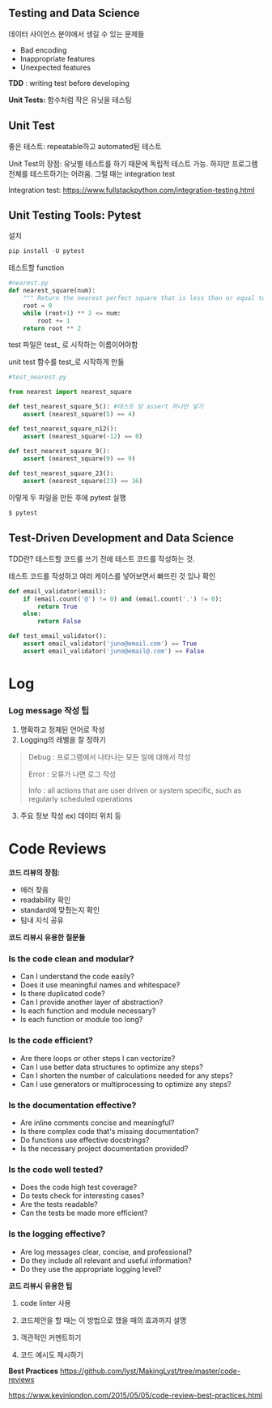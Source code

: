 

## Testing and Data Science

데이터 사이언스 분야에서 생길 수 있는 문제들

- Bad encoding
- Inappropriate features
- Unexpected features



**TDD** : writing test before developing

**Unit Tests:** 함수처럼 작은 유닛을 테스팅



## Unit Test

좋은 테스트: repeatable하고 automated된 테스트

Unit Test의 장점: 유닛별 테스트를 하기 때문에 독립적 테스트 가능. 하지만 프로그램 전체를 테스트하기는 어려움. 그럴 때는 integration test

Integration test: https://www.fullstackpython.com/integration-testing.html



## Unit Testing Tools: Pytest

설치

```python
pip install -U pytest
```

테스트할 function

```python
#nearest.py
def nearest_square(num):
    """ Return the nearest perfect square that is less than or equal to num"""
    root = 0
    while (root+1) ** 2 <= num:
        root += 1
    return root ** 2
```

test 파일은 test_ 로 시작하는 이름이어야함

unit test 함수를 test_로 시작하게 만듦

```python
#test_nearest.py

from nearest import nearest_square

def test_nearest_square_5(): #테스트 당 assert 하나만 넣기
    assert (nearest_square(5) == 4)

def test_nearest_square_n12():
    assert (nearest_square(-12) == 0)

def test_nearest_square_9():
    assert (nearest_square(9) == 9)
    
def test_nearest_square_23():
    assert (nearest_square(23) == 16)
```

이렇게 두 파일을 만든 후에 pytest 실행

```bash
$ pytest
```



## Test-Driven Development and Data Science

TDD란? 테스트할 코드를 쓰기 전에 테스트 코드를 작성하는 것.

테스트 코드를 작성하고 여러 케이스를 넣어보면서 빠뜨린 것 있나 확인 



```python
def email_validator(email):
    if (email.count('@') != 0) and (email.count('.') != 0):
        return True
    else:
        return False
```

```python
def test_email_validator():
    assert email_validator('juno@email.com') == True
    assert email_validator('juno@email@.com') == False
```



# Log

### Log message 작성 팁

1. 명확하고 정제된 언어로 작성
2. Logging의 레벨을 잘 정하기

>Debug : 프로그램에서 나타나는 모든 일에 대해서 작성
>
>Error : 오류가 나면 로그 작성
>
>Info :  all actions that are user driven or system specific, such as regularly scheduled operations

3. 주요 정보 작성 ex) 데이터 위치 등



# Code Reviews

**코드 리뷰의 장점:** 

- 에러 찾음
- readability 확인
- standard에 맞췄는지 확인
- 팀내 지식 공유



**코드 리뷰시 유용한 질문들**

### Is the code clean and modular?

- Can I understand the code easily?
- Does it use meaningful names and whitespace?
- Is there duplicated code?
- Can I provide another layer of abstraction?
- Is each function and module necessary?
- Is each function or module too long?

### Is the code efficient?

- Are there loops or other steps I can vectorize?
- Can I use better data structures to optimize any steps?
- Can I shorten the number of calculations needed for any steps?
- Can I use generators or multiprocessing to optimize any steps?

### Is the documentation effective?

- Are inline comments concise and meaningful?
- Is there complex code that's missing documentation?
- Do functions use effective docstrings?
- Is the necessary project documentation provided?

### Is the code well tested?

- Does the code high test coverage?
- Do tests check for interesting cases?
- Are the tests readable?
- Can the tests be made more efficient?

### Is the logging effective?

- Are log messages clear, concise, and professional?
- Do they include all relevant and useful information?
- Do they use the appropriate logging level?



**코드 리뷰시 유용한 팁**

1. code linter 사용
2. 코드제안을 할 때는 이 방법으로 했을 때의 효과까지 설명

3. 객관적인 커멘트하기
4. 코드 예시도 제시하기

**Best Practices** https://github.com/lyst/MakingLyst/tree/master/code-reviews

https://www.kevinlondon.com/2015/05/05/code-review-best-practices.html




